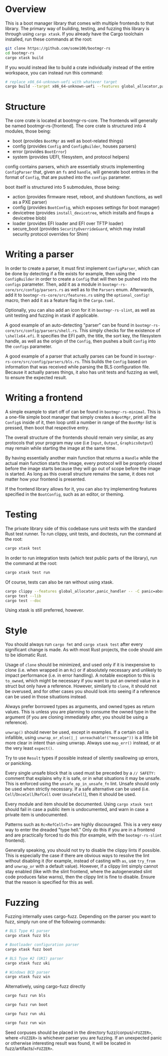 # Overview

This is a boot manager library that comes with multiple frontends to that library. The primary way of building, testing, and fuzzing this library is through using `cargo xtask`. If you already have the Cargo toolchain installed, run these commands at the root:
```sh
git clone https://github.com/some100/bootmgr-rs
cd bootmgr-rs
cargo xtask build
```

If you would instead like to build a crate individually instead of the entire workspace, you can instead run this command:
```sh
# replace x86_64-unknown-uefi with whatever target
cargo build --target x86_64-unknown-uefi --features global_allocator,panic_handler
```

# Structure

The core crate is located at bootmgr-rs-core. The frontends will generally be named bootmgr-rs-\[frontend\]. The core crate is structured into 4 modules, those being:

* boot (provides `BootMgr` as well as boot-related things)
* config (provides `Config` and `ConfigBuilder`, houses parsers)
* error (provides `BootError`)
* system (provides UEFI, filesystem, and protocol helpers)

config contains parsers, which are essentially structs implementing `ConfigParser` that, given an `fs` and `handle`, will generate boot entries in the format of `Config`, that are pushed into the `configs` parameter.

boot itself is structured into 5 submodules, those being:

* action (provides firmware reset, reboot, and shutdown functions, as well as a PXE parser)
* config (provides `BootConfig`, which exposes settings for boot manager)
* devicetree (provides `install_devicetree`, which installs and fixups a devicetree blob)
* loader (provides EFI loader and EFI over TFTP loader)
* secure_boot (provides `SecurityOverrideGuard`, which may install security protocol overrides for Shim)

# Writing a parser

In order to create a parser, it must first implement `ConfigParser`, which can be done by detecting if a file exists for example, then using the `ConfigBuilder` in order to create a `Config` that will then be pushed into the `configs` parameter. Then, add it as a module in `bootmgr-rs-core/src/config/parsers.rs` as well as to the `Parsers` enum. Afterwards, add it to `bootmgr-rs-core/src/features.rs` using the `optional_config!` macro, then add it as a feature flag in the `Cargo.toml`.

Optionally, you can also add an icon for it in `bootmgr-rs-slint`, as well as unit testing and fuzzing in xtask if applicable.

A good example of an auto-detecting "parser" can be found in `bootmgr-rs-core/src/config/parsers/shell.rs`. This simply checks for the existence of `\shellx64.efi`. It specifies the EFI path, the title, the sort key, the filesystem handle, as well as the origin of the `Config`, then pushes a built `Config` into the `configs` parameter. 

A good example of a parser that actually parses can be found in `bootmgr-rs-core/src/config/parsers/bls.rs`. This builds the `Config` based on information that was received while parsing the BLS configuration file. Because it actually parses things, it also has unit tests and fuzzing as well, to ensure the expected result.

# Writing a frontend

A simple example to start off of can be found in `bootmgr-rs-minimal`. This is a one-file simple boot manager that simply creates a `BootMgr`, print all the `Config`s inside of it, then loop until a number in range of the `BootMgr` list is pressed, then boot that respective entry. 

The overall structure of the frontends should remain very similar, as any protocols that your program may use (i.e `Input`, `Output`, `GraphicsOutput`) may remain while starting the image at the same time. 

By having essentially another main function that returns a `Handle` while the actual main function starts the image, every protocol will be properly closed before the image starts because they will go out of scope before the image is started. As long as this overall structure remains the same, it does not matter how your frontend is presented.

If the frontend library allows for it, you can also try implementing features specified in the `BootConfig`, such as an editor, or theming.

# Testing

The private library side of this codebase runs unit tests with the standard Rust test runner. To run clippy, unit tests, and doctests, run the command at the root:
```sh
cargo xtask test
```

In order to run integration tests (which test public parts of the library), run the command at the root:
```sh
cargo xtask test run
```

Of course, tests can also be ran without using xtask.
```sh
cargo clippy --features global_allocator,panic_handler -- -C panic=abort
cargo test --lib
cargo test --doc
```

Using xtask is still preferred, however.

# Style

You should always run `cargo fmt` and `cargo xtask test` after every significant change is made. As with most Rust projects, the code should aim to be idiomatic Rust. 

Usage of `clone` should be minimized, and used only if it is inexpensive to clone (i.e. when wrapped in an `Rc`) or if absolutely necessary and unlikely to impact performance (i.e. in error handling). A notable exception to this is `to_owned`, which might be necessary if you want to put an owned value in a struct but only have a reference. However, similarly to `clone`, it should not be overused, and for other cases you should look into seeing if a reference can be used in those situations instead.

Always prefer borrowed types as arguments, and owned types as return values. This is unless you are planning to consume the owned type in the argument (if you are cloning immediately after, you should be using a reference). 

`unwrap()` should never be used, except in examples. If a certain call is infallible, using `unwrap_or_else(|_| unreachable!("message"))` is a little bit more clear in intent than using unwrap. Always use `map_err()` instead, or at the very least `expect()`.

Try to use `Result` types if possible instead of silently swallowing up errors, or panicking.

Every single unsafe block that is used must be preceded by a `// SAFETY:` comment that explains why it is safe, or in what situations it may be unsafe. This is enforced using the `unsafe_op_in_unsafe_fn` lint. Unsafe should only be used when strictly necessary. If a safe alternative can be used (i.e. `Cell`/`OnceCell`/`RefCell` over `UnsafeCell`), then it should be used.

Every module and item should be documented. Using `cargo xtask test` should fail in case a public item is undocumented, and warn in case a private item is undocumented.

Patterns such as `Rc<RefCell<T>>` are highly discouraged. This is a very easy way to enter the dreaded "type hell." Only do this if you are in a frontend and are practically forced to do this (for example, with the `bootmgr-rs-slint` frontend).

Generally speaking, you should not try to disable the clippy lints if possible. This is especially the case if there are obvious ways to resolve the lint without disabling it (for example, instead of casting with `as`, use `try_from` and `unwrap_or` with a default value). However, if a clippy lint simply cannot stay enabled (like with the slint frontend, where the autogenerated slint code produces false warns), then the clippy lint is fine to disable. Ensure that the reason is specified for this as well.

# Fuzzing

Fuzzing internally uses cargo-fuzz. Depending on the parser you want to fuzz, simply run one of the following commands:
```sh
# BLS Type #1 parser
cargo xtask fuzz bls

# Bootloader configuration parser
cargo xtask fuzz boot

# BLS Type #2 (UKI) parser
cargo xtask fuzz uki

# Windows BCD parser
cargo xtask fuzz win
```

Alternatively, using cargo-fuzz directly
```sh
cargo fuzz run bls

cargo fuzz run boot

cargo fuzz run uki

cargo fuzz run win
```

Seed corpuses should be placed in the directory fuzz/corpus/`<FUZZER>`, where `<FUZZER>` is whichever parser you are fuzzing. If an unexpected panic or otherwise interesting result was found, it will be located in fuzz/artifacts/`<FUZZER>`.
